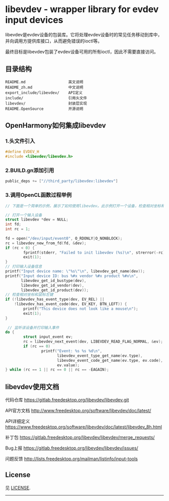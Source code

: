 # libevdev - wrapper library for evdev input devices

libevdev是evdev设备的包装库。它将处理evdev设备时的常见任务移动到库中，并向调用方提供库接口，从而避免错误的ioctl等。

最终目标是libevdev包装了evdev设备可用的所有ioctl，因此不需要直接访问。


## 目录结构

```
README.md                   英文说明
README_zh.md                中文说明
export_include/libevdev/    API定义
include/                    引用头文件
libevdev/                   封装层实现
README.OpenSource           开源说明
```

## OpenHarmony如何集成libevdev
### 1.头文件引入
```c
#define EVDEV_H
#include <libevdev/libevdev.h>
```
### 2.BUILD.gn添加引用
```c
public_deps += ["//third_party/libevdev:libevdev"]
```
### 3.调用OpenCL函数过程举例
```c
// 下面是一个简单的示例，展示了如何使用libevdev。此示例打开一个设备，检查相对坐标和鼠标左键，如果找到，则监听设备并打印输入事件

// 打开一个输入设备
struct libevdev *dev = NULL;
int fd;
int rc = 1;
 
fd = open("/dev/input/event0", O_RDONLY|O_NONBLOCK);
rc = libevdev_new_from_fd(fd, &dev);
if (rc < 0) {
        fprintf(stderr, "Failed to init libevdev (%s)\n", strerror(-rc));
        exit(1);
}
// 打印输入设备信息
printf("Input device name: \"%s\"\n", libevdev_get_name(dev));
printf("Input device ID: bus %#x vendor %#x product %#x\n",
       libevdev_get_id_bustype(dev),
       libevdev_get_id_vendor(dev),
       libevdev_get_id_product(dev));
// 检查相对坐标和鼠标左键
if (!libevdev_has_event_type(dev, EV_REL) ||
    !libevdev_has_event_code(dev, EV_KEY, BTN_LEFT)) {
        printf("This device does not look like a mouse\n");
        exit(1);
}
 
 // 监听该设备并打印输入事件
do {
        struct input_event ev;
        rc = libevdev_next_event(dev, LIBEVDEV_READ_FLAG_NORMAL, &ev);
        if (rc == 0)
                printf("Event: %s %s %d\n",
                       libevdev_event_type_get_name(ev.type),
                       libevdev_event_code_get_name(ev.type, ev.code),
                       ev.value);
} while (rc == 1 || rc == 0 || rc == -EAGAIN);
```

## libevdev使用文档

代码仓库 https://gitlab.freedesktop.org/libevdev/libevdev.git

API官方文档  http://www.freedesktop.org/software/libevdev/doc/latest/

API详细定义 https://www.freedesktop.org/software/libevdev/doc/latest/libevdev_8h.html

补丁包 https://gitlab.freedesktop.org/libevdev/libevdev/merge_requests/

Bug上报 https://gitlab.freedesktop.org/libevdev/libevdev/issues/

问题反馈 http://lists.freedesktop.org/mailman/listinfo/input-tools


## License

见 [LICENSE](MITLicense).

---

